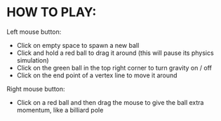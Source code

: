 # HOW TO PLAY:

Left mouse button:
- Click on empty space to spawn a new ball
- Click and hold a red ball to drag it around (this will pause its physics simulation)
- Click on the green ball in the top right corner to turn gravity on / off
- Click on the end point of a vertex line to move it around

Right mouse button:
- Click on a red ball and then drag the mouse to give the ball extra momentum, like a billiard pole
